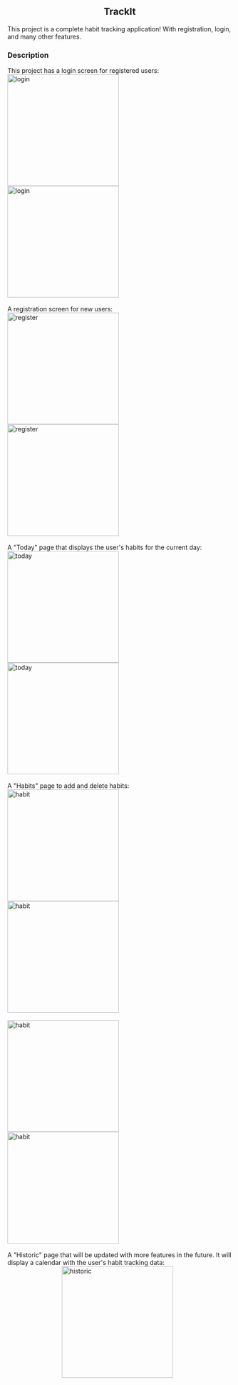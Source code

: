 <h2 align="center"> TrackIt </h2>
This project is a complete habit tracking application! With registration, login, and many other features.
<h3>Description</h3>
This project has a login screen for registered users:
<div style="display:flex;justify-content:center;">
  <a href="https://projeto11-trackit-nine-tan.vercel.app/">
    <img max-width="250px" height="auto" alt="login" src="./img/login.png" style="margin-right:10px;" width="250"/>
    <img max-width="250px" height="auto" alt="login" src="./img/login2.png" width="250"/>
  </a>
</div>
</br>
A registration screen for new users:

<div style="display:flex;justify-content:center;">
  <a href="https://projeto11-trackit-nine-tan.vercel.app/">
    <img max-width="250px" height="auto" alt="register" src="./img/register.png" style="margin-right:10px;" width="250"/>
    <img max-width="250px" height="auto" alt="register" src="./img/register2.png" width="250"/>
  </a>
</div>
</br>
A "Today" page that displays the user's habits for the current day:

<div style="display:flex;justify-content:center;">
  <a href="https://projeto11-trackit-nine-tan.vercel.app/">
    <img max-width="250px" height="auto" alt="today" src="./img/today.png" style="margin-right:10px;" width="250"/>
    <img max-width="250px" height="auto" alt="today" src="./img/today2.png" width="250"/>
  </a>
</div>
</br>
A "Habits" page to add and delete habits:

<div style="display:flex;justify-content:center;">
  <a href="https://projeto11-trackit-nine-tan.vercel.app/">
    <img max-width="250px" height="auto" alt="habit" src="./img/habit.png" style="margin-right:10px;" width="250"/>
    <img max-width="250px" height="auto" alt="habit" src="./img/habit2.png" width="250"/>
  </a>
</div>
</br>
<div style="display:flex;justify-content:center;">
  <a href="https://projeto11-trackit-nine-tan.vercel.app/">
    <img max-width="250px" height="auto" alt="habit" src="./img/habit3.png" style="margin-right:10px;" width="250"/>
    <img max-width="250px" height="auto" alt="habit" src="./img/habit4.png" width="250"/>
  </a>
</div>
</br>
A "Historic" page that will be updated with more features in the future. It will display a calendar with the user's habit tracking data:

<div style="display:flex;justify-content:center;">
  <a href="https://projeto11-trackit-nine-tan.vercel.app/">
    <img max-width="250px" height="auto" alt="historic" src="./img/historic.png" style="margin-right:10px;" width="250"/>
  </a>
</div>